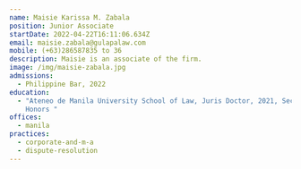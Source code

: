 ```yaml
---
name: Maisie Karissa M. Zabala
position: Junior Associate
startDate: 2022-04-22T16:11:06.634Z
email: maisie.zabala@gulapalaw.com
mobile: (+63)286587835 to 36
description: Maisie is an associate of the firm.
image: /img/maisie-zabala.jpg
admissions:
  - Philippine Bar, 2022
education:
  - "Ateneo de Manila University School of Law, Juris Doctor, 2021, Second
    Honors "
offices:
  - manila
practices:
  - corporate-and-m-a
  - dispute-resolution
---
```

